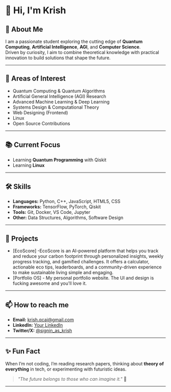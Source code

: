 # 👋 Hi, I'm Krish

## 🚀 About Me
I am a passionate student exploring the cutting edge of **Quantum Computing**, **Artificial Intelligence**, **AGI**, and **Computer Science**.  
Driven by curiosity, I aim to combine theoretical knowledge with practical innovation to build solutions that shape the future.

---

## 🔬 Areas of Interest
- Quantum Computing & Quantum Algorithms
- Artificial General Intelligence (AGI) Research
- Advanced Machine Learning & Deep Learning
- Systems Design & Computational Theory
- Web Designing (Frontend)
- Linux
- Open Source Contributions

---

## 📚 Current Focus
- Learning **Quantum Programming** with Qiskit
- Learning **Linux**

---

## 🛠️ Skills
- **Languages:** Python, C++, JavaScript, HTML5, CSS  
- **Frameworks:** TensorFlow, PyTorch, Qiskit  
- **Tools:** Git, Docker, VS Code, Jupyter  
- **Other:** Data Structures, Algorithms, Software Design

---

## 🌟 Projects
- [EcoScore] -EcoScore is an AI-powered platform that helps you track and reduce your carbon footprint through personalized insights, weekly progress tracking, and gamified challenges. It offers a calculator, actionable eco tips, leaderboards, and a community-driven experience to make sustainable living simple and engaging.
- [Portfolio OS] - My personal portfolio website. The UI and design is fucking awesome and you'll love it.

---

## 📫 How to reach me
- **Email:** krish.qcai@gmail.com  
- **LinkedIn:** [Your LinkedIn](#)  
- **Twitter/X:** [@signin_as_krish](#)

---

## ✨ Fun Fact
When I’m not coding, I’m reading research papers, thinking about **theory of everything** in tech, or experimenting with futuristic ideas.

> _"The future belongs to those who can imagine it."_ 🚀

---

